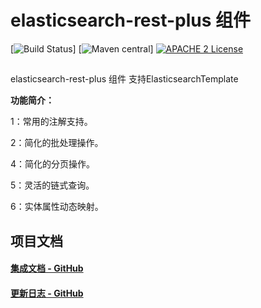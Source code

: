 # elasticsearch-rest-plus 组件
[![Build Status](https://api.travis-ci.org/com.gtihub.xphsc/elasticsearch-rest-plus.svg?branch=master)]
[![Maven central](https://img.shields.io/maven-central/v/com.github.xphsc/elasticsearch-rest-plus.svg)]
[![APACHE 2 License](https://img.shields.io/badge/license-Apache2-blue.svg?style=flat)](LICENSE)
 
##
elasticsearch-rest-plus 组件 支持ElasticsearchTemplate



**功能简介：**

1：常用的注解支持。

2：简化的批处理操作。

4：简化的分页操作。

5：灵活的链式查询。

6：实体属性动态映射。
## 项目文档


#### [集成文档 - GitHub](https://github.com/xphsc/elasticsearch-rest-plus/wiki)
#### [更新日志 - GitHub](https://github.com/xphsc/easyjdbc/wiki/changelog)


